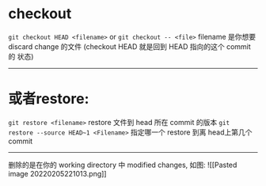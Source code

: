 # checkout
`git checkout HEAD <filename>` or `git checkout -- <file>`
filename 是你想要 discard change 的文件
(checkout HEAD 就是回到 HEAD 指向的这个 commit 的 状态)
____
# 或者restore:
`git restore <filename>`
restore 文件到 head 所在 commit 的版本
`git restore --source HEAD~1 <Filename>`
指定哪一个 restore 到离 head上第几个commit
___
删除的是在你的 working directory 中 modified changes, 如图:
![[Pasted image 20220205221013.png]]